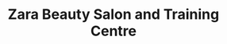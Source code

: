 ---
title: "Zara Beauty Salon and Training Centre"
url: /karachi/zara-beauty-salon-and-training-centre/
shop: Kosmetik
---
